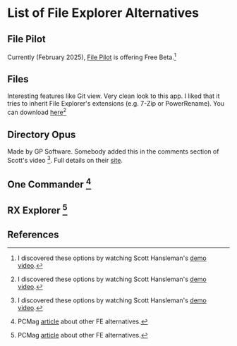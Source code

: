 # List of File Explorer Alternatives

## File Pilot

Currently (February 2025), [File Pilot](https://filepilot.tech/) is offering Free Beta.[^1]

## Files

Interesting features like Git view.
Very clean look to this app.
I liked that it tries to inherit File Explorer's extensions (e.g. 7-Zip or PowerRename).
You can download [here](https://files.community/)[^1]

## Directory Opus

Made by GP Software.
Somebody added this in the comments section of Scott's video [^1].
Full details on their [site](https://www.gpsoft.com.au/).

## One Commander [^2]

## RX Explorer [^2]

## References

[^1]: I discovered these options by watching Scott Hansleman's [demo video](https://youtu.be/uDUQrC5YxT0?si=UFejQCzXoYq9bMEt).

[^2]: PCMag [article](https://www.pcmag.com/picks/windows-11-file-explorer-alternatives) about other FE alternatives.
